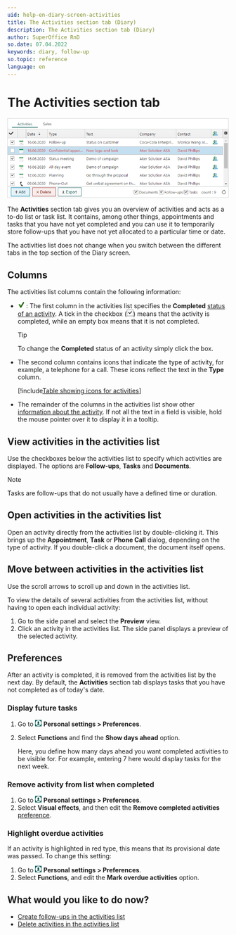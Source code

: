 ```yaml
---
uid: help-en-diary-screen-activities
title: The Activities section tab (Diary)
description: The Activities section tab (Diary)
author: SuperOffice RnD
so.date: 07.04.2022
keywords: diary, follow-up
so.topic: reference
language: en
---
```


# The Activities section tab

![ Activities section tab (Diary) -screenshot][img4]

The **Activities** section tab gives you an overview of activities and acts as a to-do list or task list. It contains, among other things, appointments and tasks that you have not yet completed and you can use it to temporarily store follow-ups that you have not yet allocated to a particular time or date.

The activities list does not change when you switch between the different tabs in the top section of the Diary screen.

## Columns

The activities list columns contain the following information:

* ![icon][img3] : The first column in the activities list specifies the **Completed** [status of an activity][1]. A tick in the checkbox (![icon][img2]) means that the activity is completed, while an empty box means that it is not completed.

    > [!TIP]
    > To change the **Completed** status of an activity simply click the box.

* The second column contains icons that indicate the type of activity, for example, a telephone for a call. These icons reflect the text in the **Type** column.

    [!include[Table showing icons for activities](../../../learn/includes/table-activity-icons.md)]

* The remainder of the columns in the activities list show other [information about the activity][2]. If not all the text in a field is visible, hold the mouse pointer over it to display it in a tooltip.

## View activities in the activities list

Use the checkboxes below the activities list to specify which activities are displayed. The options are **Follow-ups**, **Tasks** and **Documents**.

> [!NOTE]
> Tasks are follow-ups that do not usually have a defined time or duration.

## Open activities in the activities list

Open an activity directly from the activities list by double-clicking it. This brings up the **Appointment**, **Task** or **Phone Call** dialog, depending on the type of activity. If you double-click a document, the document itself opens.

## Move between activities in the activities list

Use the scroll arrows to scroll up and down in the activities list.

To view the details of several activities from the activities list, without having to open each individual activity:

1. Go to the side panel and select the **Preview** view.
2. Click an activity in the activities list. The side panel displays a preview of the selected activity.

## Preferences

After an activity is completed, it is removed from the activities list by the next day. By default, the **Activities** section tab displays tasks that you have not completed as of today's date.

### Display future tasks

1. Go to ![icon][img1] **Personal settings > Preferences**.
2. Select **Functions** and find the **Show days ahead** option.

    Here, you define how many days ahead you want completed activities to be visible for.
    For example, entering 7 here would display tasks for the next week.

### Remove activity from list when completed

1. Go to ![icon][img1] **Personal settings > Preferences**.
2. Select **Visual effects**, and then edit the **Remove completed activities** [preference][8].

### Highlight overdue activities

If an activity is highlighted in red type, this means that its provisional date was passed. To change this setting:

1. Go to ![icon][img1] **Personal settings > Preferences**.
2. Select **Functions**, and edit the **Mark overdue activities** option.

## What would you like to do now?

* [Create follow-ups in the activities list][5]
* [Delete activities in the activities list][7]

<!-- Referenced links -->
[1]: ../change-completed-status.md
[2]: dialog-for-followups.md
[5]: ../create-follow-up.md
[7]: ../../../learn/activity/index.md
[8]: ../../../learn/getting-started/preferences.md

<!-- Referenced images -->
[img1]: ../../../../media/icons/personal-settings-small.png
[img2]: ../../../../media/icons/check.bmp
[img3]: ../../../../media/icons/sale-sold-details.bmp
[img4]: ../media/activities-detail.bmp
